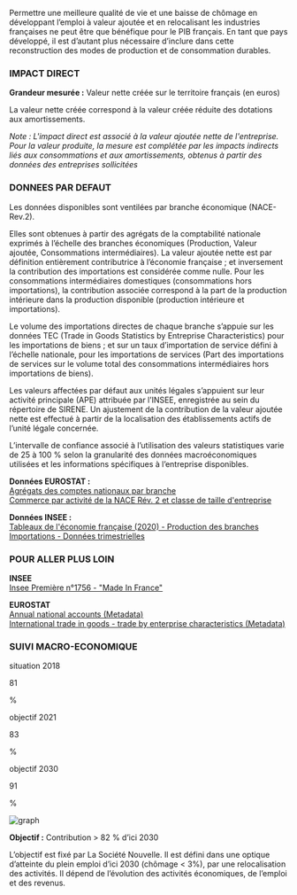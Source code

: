 Permettre une meilleure qualité de vie et une baisse de chômage en développant l’emploi à valeur ajoutée et en relocalisant les industries françaises ne peut être que bénéfique pour le PIB français. En tant que pays développé, il est d’autant plus nécessaire d’inclure dans cette reconstruction des modes de production et de consommation durables.

### IMPACT DIRECT

**Grandeur mesurée :** Valeur nette créée sur le territoire français (en euros)

La valeur nette créée correspond à la valeur créée réduite des dotations aux amortissements.

*Note : L'impact direct est associé à la valeur ajoutée nette de l'entreprise. Pour la valeur produite, la mesure est complétée par les impacts indirects liés aux consommations et aux amortissements, obtenus à partir des données des entreprises sollicitées*

### DONNEES PAR DEFAUT

Les données disponibles sont ventilées par branche économique (NACE-Rev.2).

Elles sont obtenues à partir des agrégats de la comptabilité nationale exprimés à l’échelle des branches économiques (Production, Valeur ajoutée, Consommations intermédiaires). La valeur ajoutée nette est par définition entièrement contributrice à l’économie française ; et inversement la contribution des importations est considérée comme nulle. Pour les consommations intermédiaires domestiques (consommations hors importations), la contribution associée correspond à la part de la production intérieure dans la production disponible (production intérieure et importations).

Le volume des importations directes de chaque branche s’appuie sur les données TEC (Trade in Goods Statistics by Entreprise Characteristics) pour les importations de biens ; et sur un taux d’importation de service défini à l’échelle nationale, pour les importations de services (Part des importations de services sur le volume total des consommations intermédiaires hors importations de biens).

Les valeurs affectées par défaut aux unités légales s’appuient sur leur activité principale (APE) attribuée par l’INSEE, enregistrée au sein du répertoire de SIRENE. Un ajustement de la contribution de la valeur ajoutée nette est effectué à partir de la localisation des établissements actifs de l’unité légale concernée.

L’intervalle de confiance associé à l’utilisation des valeurs statistiques varie de 25 à 100 % selon la granularité des données macroéconomiques utilisées et les informations spécifiques à l’entreprise disponibles.

**Données EUROSTAT :**  
[Agrégats des comptes nationaux par branche](https://appsso.eurostat.ec.europa.eu/nui/show.do?dataset=nama_10_a64&lang=fr)  
[Commerce par activité de la NACE Rév. 2 et classe de taille d'entreprise](https://appsso.eurostat.ec.europa.eu/nui/show.do?dataset=ext_tec01&lang=fr)

**Données INSEE :**  
[Tableaux de l'économie française (2020) - Production des branches](https://www.insee.fr/fr/statistiques/4277775?sommaire=4318291)  
[Importations - Données trimestrielles](https://www.insee.fr/fr/statistiques/2830182)

### POUR ALLER PLUS LOIN

**INSEE**  
[Insee Première n°1756 - "Made In France"](https://www.insee.fr/fr/statistiques/4166056)  


**EUROSTAT**  
[Annual national accounts (Metadata)](https://ec.europa.eu/eurostat/cache/metadata/fr/nama10_esms.htm)  
[International trade in goods - trade by enterprise characteristics (Metadata)](https://ec.europa.eu/eurostat/cache/metadata/fr/ext_tec_sims.htm)  

### SUIVI MACRO-ECONOMIQUE

<div class="references-blocks">
    <div id="block-1">
    <p id="titre-block">situation 2018</p>
    <p id="value-block">81</p>
    <p id="unit-block">%</p>
    </div>
    <div id="block-2">
    <p id="titre-block">objectif 2021</p>
    <p id="value-block">83</p>
    <p id="unit-block">%</p>
    </div>
    <div id="block-3">
    <p id="titre-block">objectif 2030</p>
    <p id="value-block">91</p>
    <p id="unit-block">%</p>
    </div>
</div>

<div id="graph">
    <img id="graph-img" src="/graphics/ECO_Graphe-fr-df.png" alt="graph"/>
</div>

**Objectif :** Contribution > 82 % d’ici 2030

L’objectif est fixé par La Société Nouvelle. Il est défini dans une optique d’atteinte du plein emploi d’ici 2030 (chômage < 3%), par une relocalisation des activités. Il dépend de l’évolution des activités économiques, de l’emploi et des revenus.